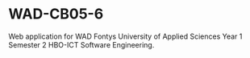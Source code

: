 # WAD-CB05-6

Web application for WAD Fontys University of Applied Sciences Year 1 Semester 2 HBO-ICT Software Engineering.